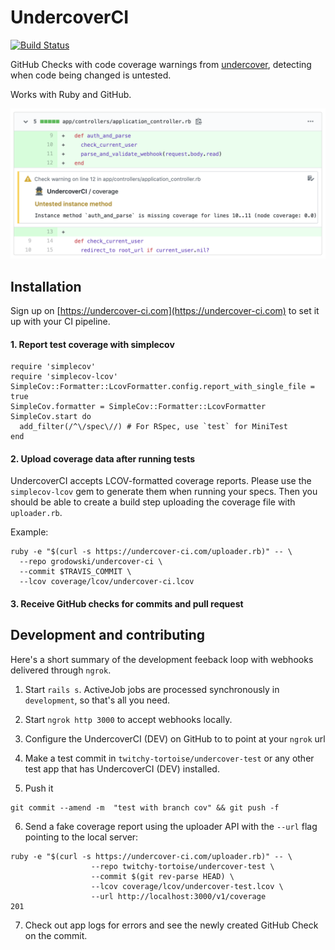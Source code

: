 # UndercoverCI

[![Build Status](https://travis-ci.org/grodowski/undercover-ci.svg?branch=master)](https://travis-ci.org/grodowski/undercover-ci)

GitHub Checks with code coverage warnings from [undercover](https://github.com/grodowski/undercover), detecting when code being changed is untested.

Works with Ruby and GitHub.

![github_check_preview](app/assets/images/check_screenshot.png)

## Installation

Sign up on [https://undercover-ci.com](https://undercover-ci.com) to set it up with your CI pipeline.

#### 1. Report test coverage with simplecov

```
require 'simplecov'
require 'simplecov-lcov'
SimpleCov::Formatter::LcovFormatter.config.report_with_single_file = true
SimpleCov.formatter = SimpleCov::Formatter::LcovFormatter
SimpleCov.start do
  add_filter(/^\/spec\//) # For RSpec, use `test` for MiniTest
end
````

#### 2. Upload coverage data after running tests

UndercoverCI accepts LCOV-formatted coverage reports. Please use the `simplecov-lcov` gem to generate them when running your specs. Then you should be able to create a build step uploading the coverage file with `uploader.rb`.

Example:
```
ruby -e "$(curl -s https://undercover-ci.com/uploader.rb)" -- \
  --repo grodowski/undercover-ci \
  --commit $TRAVIS_COMMIT \
  --lcov coverage/lcov/undercover-ci.lcov
```

#### 3. Receive GitHub checks for commits and pull request

## Development and contributing

Here's a short summary of the development feeback loop with webhooks delivered through `ngrok`.

1. Start `rails s`. ActiveJob jobs are processed synchronously in `development`, so that's all you need.

2. Start `ngrok http 3000` to accept webhooks locally.

3. Configure the UndercoverCI (DEV) on GitHub to to point at your `ngrok` url

4. Make a test commit in `twitchy-tortoise/undercover-test` or any other test app that has UndercoverCI (DEV) installed.

5. Push it

```
git commit --amend -m  "test with branch cov" && git push -f
```

6. Send a fake coverage report using the uploader API with the `--url` flag pointing to the local server:

```
ruby -e "$(curl -s https://undercover-ci.com/uploader.rb)" -- \
                  --repo twitchy-tortoise/undercover-test \
                  --commit $(git rev-parse HEAD) \
                  --lcov coverage/lcov/undercover-test.lcov \
                  --url http://localhost:3000/v1/coverage
201
```

7. Check out app logs for errors and see the newly created GitHub Check on the commit.
